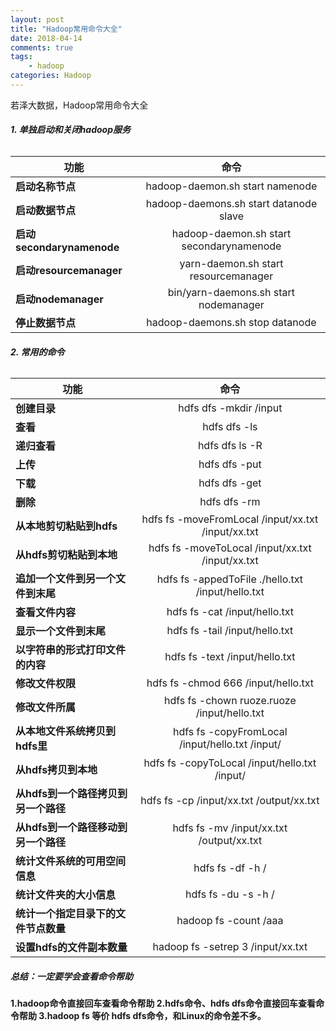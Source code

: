 ```yaml
---
layout: post
title: "Hadoop常用命令大全"
date: 2018-04-14
comments: true
tags: 
	- hadoop
categories: Hadoop
---
```

若泽大数据，Hadoop常用命令大全
<!--more--> 
###### **1. 单独启动和关闭hadoop服务**
功能|命令
--|:--:
**启动名称节点**|hadoop-daemon.sh start namenode
**启动数据节点**|hadoop-daemons.sh start datanode slave
**启动secondarynamenode**|hadoop-daemon.sh start secondarynamenode
**启动resourcemanager**|yarn-daemon.sh start resourcemanager
**启动nodemanager**|bin/yarn-daemons.sh start nodemanager
**停止数据节点**|hadoop-daemons.sh stop datanode

###### **2. 常用的命令** 
功能|命令
--|:--:
**创建目录**|hdfs dfs -mkdir /input
**查看**|hdfs dfs  -ls
**递归查看**|hdfs dfs ls -R
**上传**|hdfs dfs -put 
**下载**|hdfs dfs -get 
**删除**|hdfs dfs -rm
**从本地剪切粘贴到hdfs**|hdfs fs -moveFromLocal /input/xx.txt /input/xx.txt
**从hdfs剪切粘贴到本地**|hdfs fs -moveToLocal /input/xx.txt /input/xx.txt
**追加一个文件到另一个文件到末尾**|hdfs fs -appedToFile ./hello.txt /input/hello.txt
**查看文件内容**|hdfs fs -cat /input/hello.txt
**显示一个文件到末尾**|hdfs fs -tail /input/hello.txt
**以字符串的形式打印文件的内容**|hdfs fs -text /input/hello.txt
**修改文件权限**|hdfs fs -chmod 666 /input/hello.txt
**修改文件所属**|hdfs fs -chown ruoze.ruoze  /input/hello.txt
**从本地文件系统拷贝到hdfs里**|hdfs fs -copyFromLocal /input/hello.txt /input/
**从hdfs拷贝到本地**|hdfs fs -copyToLocal /input/hello.txt /input/
**从hdfs到一个路径拷贝到另一个路径**|hdfs fs -cp /input/xx.txt /output/xx.txt
**从hdfs到一个路径移动到另一个路径**|hdfs fs -mv /input/xx.txt /output/xx.txt
**统计文件系统的可用空间信息**|hdfs fs -df -h /
**统计文件夹的大小信息**|hdfs fs -du -s -h /
**统计一个指定目录下的文件节点数量**|hadoop  fs -count /aaa
**设置hdfs的文件副本数量**|hadoop fs -setrep 3 /input/xx.txt

##### 总结：一定要学会查看命令帮助
**1.hadoop命令直接回车查看命令帮助
2.hdfs命令、hdfs dfs命令直接回车查看命令帮助
3.hadoop fs 等价 hdfs dfs命令，和Linux的命令差不多。**
